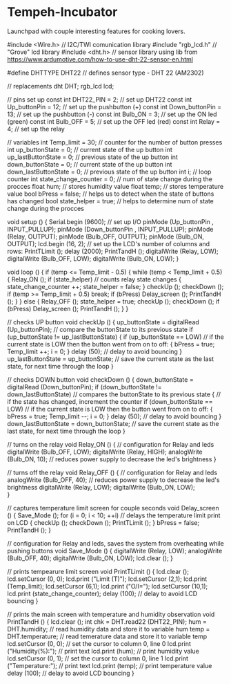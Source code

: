 # Tempeh-Incubator
Launchpad with couple interesting features for cooking lovers.



#include <Wire.h> //  I2C/TWI comunication library
#include "rgb_lcd.h"  //  "Grove" lcd library
#include <dht.h>  //  sensor library using lib from https://www.ardumotive.com/how-to-use-dht-22-sensor-en.html



#define DHTTYPE DHT22 //  defines sensor type - DHT 22 (AM2302)



//  replacements
dht DHT;
rgb_lcd lcd;



//  pins set up
const int DHT22_PIN = 2;  //  set up DHT22
const int Up_buttonPin   = 12;  //  set up the pushbutton (+)
const int Down_buttonPin = 13;  //  set up the pushbutton (-)
const int Bulb_ON = 3;  //  set up the ON led (green)
const int Bulb_OFF = 5; //  set up the OFF led (red)
const int Relay = 4;  //  set up the relay



//  variables
int Temp_limit = 30;  //  counter for the number of button presses
int up_buttonState = 0; //  current state of the up button
int up_lastButtonState = 0; //  previous state of the up button
int down_buttonState = 0; //  current state of the up button
int down_lastButtonState = 0; //  previous state of the up button
int i;  //  loop counter
int state_change_counter = 0; //  num of state change during the procces
float hum;  //  stores humidity value
float temp; //  stores temperature value
bool bPress = false;  //  helps us to detect when the state of buttons has changed
bool state_helper = true; //  helps to determine num of state change during the procces



void setup ()
{
  Serial.begin (9600);
  //  set up I/O
  pinMode (Up_buttonPin , INPUT_PULLUP);
  pinMode (Down_buttonPin , INPUT_PULLUP);
  pinMode (Relay, OUTPUT);
  pinMode (Bulb_OFF, OUTPUT);
  pinMode (Bulb_ON, OUTPUT);
  lcd.begin (16, 2);  //  set up the LCD's number of columns and rows:
  PrintTLimit ();
  delay (2000);
  PrintTandH ();
  digitalWrite (Relay, LOW);
  digitalWrite (Bulb_OFF, LOW);
  digitalWrite (Bulb_ON, LOW);
}



void loop ()
{
  if (temp <= Temp_limit - 0.5)
  {
    while (temp < Temp_limit + 0.5)
    {
      Relay_ON ();
      if (state_helper)   // counts relay state changes
      {
        state_change_counter ++;
        state_helper = false;
      }
      checkUp ();
      checkDown ();
      if (temp >= Temp_limit + 0.5)
        break;
      if (bPress)
        Delay_screen ();
      PrintTandH ();
    }
  }
  else
  {
    Relay_OFF ();
    state_helper = true;
    checkUp ();
    checkDown ();
    if (bPress)
      Delay_screen ();
    PrintTandH ();
  }
}



// checks UP button
void checkUp ()
{
  up_buttonState = digitalRead (Up_buttonPin);
  // compare the buttonState to its previous state
  if (up_buttonState != up_lastButtonState) 
  {
    if (up_buttonState == LOW)  // if the current state is LOW then the button went from on to off:
    {
      bPress = true;
      Temp_limit ++;
      i = 0;
    } 
    delay (50);    // delay to avoid bouncing
  }
  up_lastButtonState = up_buttonState;    // save the current state as the last state, for next time through the loop
}



// checks DOWN button
void checkDown ()
{
  down_buttonState = digitalRead (Down_buttonPin);
  if (down_buttonState != down_lastButtonState)   // compares the buttonState to its previous state
  {
    // if the state has changed, increment the counter
    if (down_buttonState == LOW)  // if the current state is LOW then the button went from on to off:
    {
      bPress = true;
      Temp_limit --;
      i = 0;
    } 
    delay (50);   // delay to avoid bouncing
  }
  down_lastButtonState = down_buttonState;  // save the current state as the last state, for next time through the loop
}



// turns on the relay
void Relay_ON ()
{
  // configuration for Relay and leds
  digitalWrite (Bulb_OFF, LOW);
  digitalWrite (Relay, HIGH);
  analogWrite (Bulb_ON, 10); // reduces power supply to decrease the led's brightness
}



//  turns off the relay
void Relay_OFF ()
{
  // configuration for Relay and leds
  analogWrite (Bulb_OFF, 40); // reduces power supply to decrease the led's brightness
  digitalWrite (Relay, LOW);
  digitalWrite (Bulb_ON, LOW);   
}



//  captures temperature limit screen for couple seconds
void Delay_screen ()
{
  Save_Mode ();
  for (i = 0; i < 10; ++i) // delays the temperature limit print on LCD
  {
    checkUp ();
    checkDown ();
    PrintTLimit ();
  }
  bPress = false;
  PrintTandH ();
}



//  configuration for Relay and leds, saves the system from overheating while pushing buttons
void Save_Mode ()
{
    digitalWrite (Relay, LOW);
    analogWrite (Bulb_OFF, 40);
    digitalWrite (Bulb_ON, LOW);
    lcd.clear ();
}



//  prints tempearure limit screen
void PrintTLimit ()
{
  lcd.clear ();
  lcd.setCursor (0, 0);
  lcd.print ("Limit (T)");
  lcd.setCursor (2,1);
  lcd.print (Temp_limit);
  lcd.setCursor (6,1);
  lcd.print ("O/I=");
  lcd.setCursor (10,1);
  lcd.print (state_change_counter);
  delay (100);  // delay to avoid LCD bouncing
}



//  prints the main screen with temperature and humidity observation
void PrintTandH ()
{
  lcd.clear ();
  int chk = DHT.read22 (DHT22_PIN);
  hum = DHT.humidity;     // read humidity data and store it to variable hum
  temp = DHT.temperature; // read temerature data and store it to variable temp
  lcd.setCursor (0, 0);  // set the cursor to column 0, line 0
  lcd.print ("Humidity(%):"); // print text
  lcd.print (hum); //  print humidity value
  lcd.setCursor (0, 1);  // set the cursor to column 0, line 1
  lcd.print ("Temperature:"); // print text
  lcd.print (temp);  // print temperature value
  delay (100);  // delay to avoid LCD bouncing
}
